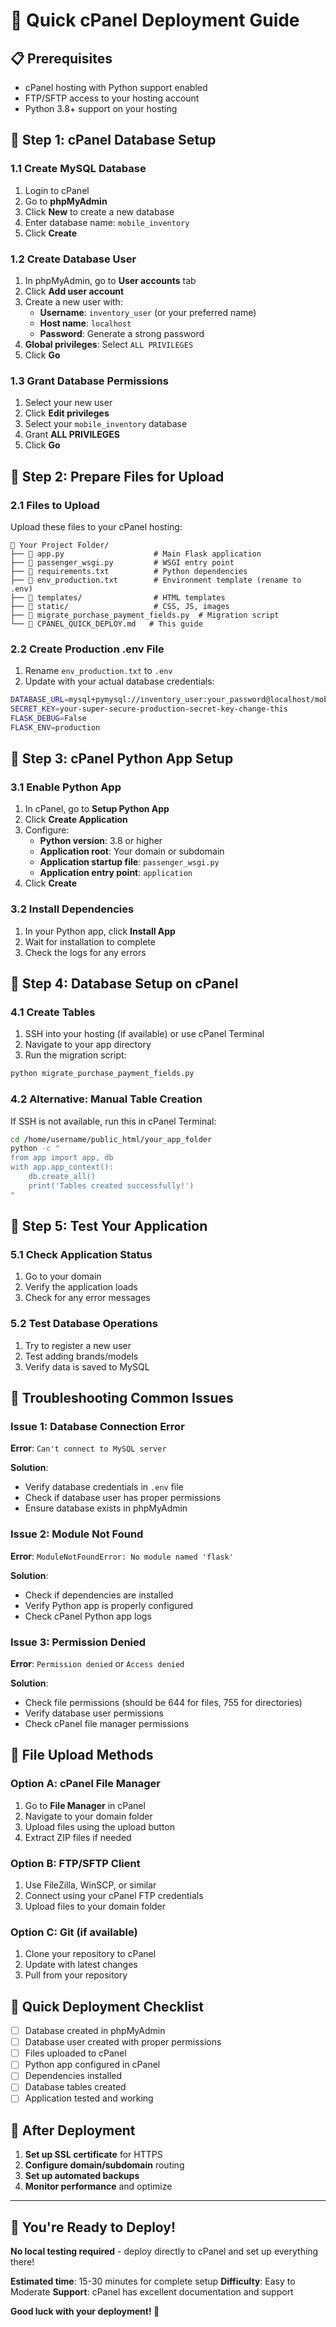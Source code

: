 # 🚀 Quick cPanel Deployment Guide

## 📋 **Prerequisites**
- cPanel hosting with Python support enabled
- FTP/SFTP access to your hosting account
- Python 3.8+ support on your hosting

## 🔧 **Step 1: cPanel Database Setup**

### **1.1 Create MySQL Database**
1. Login to cPanel
2. Go to **phpMyAdmin**
3. Click **New** to create a new database
4. Enter database name: `mobile_inventory`
5. Click **Create**

### **1.2 Create Database User**
1. In phpMyAdmin, go to **User accounts** tab
2. Click **Add user account**
3. Create a new user with:
   - **Username**: `inventory_user` (or your preferred name)
   - **Host name**: `localhost`
   - **Password**: Generate a strong password
4. **Global privileges**: Select `ALL PRIVILEGES`
5. Click **Go**

### **1.3 Grant Database Permissions**
1. Select your new user
2. Click **Edit privileges**
3. Select your `mobile_inventory` database
4. Grant **ALL PRIVILEGES**
5. Click **Go**

## 🔧 **Step 2: Prepare Files for Upload**

### **2.1 Files to Upload**
Upload these files to your cPanel hosting:

```
📁 Your Project Folder/
├── 📄 app.py                    # Main Flask application
├── 📄 passenger_wsgi.py         # WSGI entry point
├── 📄 requirements.txt          # Python dependencies
├── 📄 env_production.txt        # Environment template (rename to .env)
├── 📁 templates/                # HTML templates
├── 📁 static/                   # CSS, JS, images
├── 📄 migrate_purchase_payment_fields.py  # Migration script
└── 📄 CPANEL_QUICK_DEPLOY.md   # This guide
```

### **2.2 Create Production .env File**
1. Rename `env_production.txt` to `.env`
2. Update with your actual database credentials:
```bash
DATABASE_URL=mysql+pymysql://inventory_user:your_password@localhost/mobile_inventory
SECRET_KEY=your-super-secure-production-secret-key-change-this
FLASK_DEBUG=False
FLASK_ENV=production
```

## 🔧 **Step 3: cPanel Python App Setup**

### **3.1 Enable Python App**
1. In cPanel, go to **Setup Python App**
2. Click **Create Application**
3. Configure:
   - **Python version**: 3.8 or higher
   - **Application root**: Your domain or subdomain
   - **Application startup file**: `passenger_wsgi.py`
   - **Application entry point**: `application`
4. Click **Create**

### **3.2 Install Dependencies**
1. In your Python app, click **Install App**
2. Wait for installation to complete
3. Check the logs for any errors

## 🔧 **Step 4: Database Setup on cPanel**

### **4.1 Create Tables**
1. SSH into your hosting (if available) or use cPanel Terminal
2. Navigate to your app directory
3. Run the migration script:
```bash
python migrate_purchase_payment_fields.py
```

### **4.2 Alternative: Manual Table Creation**
If SSH is not available, run this in cPanel Terminal:
```bash
cd /home/username/public_html/your_app_folder
python -c "
from app import app, db
with app.app_context():
    db.create_all()
    print('Tables created successfully!')
"
```

## 🔧 **Step 5: Test Your Application**

### **5.1 Check Application Status**
1. Go to your domain
2. Verify the application loads
3. Check for any error messages

### **5.2 Test Database Operations**
1. Try to register a new user
2. Test adding brands/models
3. Verify data is saved to MySQL

## 🚨 **Troubleshooting Common Issues**

### **Issue 1: Database Connection Error**
**Error**: `Can't connect to MySQL server`

**Solution**:
- Verify database credentials in `.env` file
- Check if database user has proper permissions
- Ensure database exists in phpMyAdmin

### **Issue 2: Module Not Found**
**Error**: `ModuleNotFoundError: No module named 'flask'`

**Solution**:
- Check if dependencies are installed
- Verify Python app is properly configured
- Check cPanel Python app logs

### **Issue 3: Permission Denied**
**Error**: `Permission denied` or `Access denied`

**Solution**:
- Check file permissions (should be 644 for files, 755 for directories)
- Verify database user permissions
- Check cPanel file manager permissions

## 📱 **File Upload Methods**

### **Option A: cPanel File Manager**
1. Go to **File Manager** in cPanel
2. Navigate to your domain folder
3. Upload files using the upload button
4. Extract ZIP files if needed

### **Option B: FTP/SFTP Client**
1. Use FileZilla, WinSCP, or similar
2. Connect using your cPanel FTP credentials
3. Upload files to your domain folder

### **Option C: Git (if available)**
1. Clone your repository to cPanel
2. Update with latest changes
3. Pull from your repository

## 🎯 **Quick Deployment Checklist**

- [ ] Database created in phpMyAdmin
- [ ] Database user created with proper permissions
- [ ] Files uploaded to cPanel
- [ ] Python app configured in cPanel
- [ ] Dependencies installed
- [ ] Database tables created
- [ ] Application tested and working

## 🚀 **After Deployment**

1. **Set up SSL certificate** for HTTPS
2. **Configure domain/subdomain** routing
3. **Set up automated backups**
4. **Monitor performance** and optimize

---

## 🎉 **You're Ready to Deploy!**

**No local testing required** - deploy directly to cPanel and set up everything there!

**Estimated time**: 15-30 minutes for complete setup
**Difficulty**: Easy to Moderate
**Support**: cPanel has excellent documentation and support

**Good luck with your deployment! 🚀** 